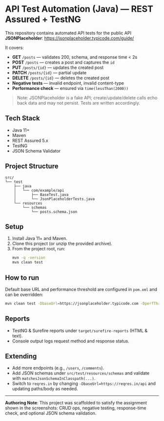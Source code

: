 # API Test Automation (Java) — REST Assured + TestNG

This repository contains automated API tests for the public API **JSONPlaceholder**: https://jsonplaceholder.typicode.com/guide/

It covers:
- **GET** `/posts` — validates 200, schema, and response time < 2s
- **POST** `/posts` — creates a post and captures the `id`
- **PUT** `/posts/{id}` — updates the created post
- **PATCH** `/posts/{id}` — partial update
- **DELETE** `/posts/{id}` — deletes the created post
- **Negative tests** — invalid endpoint, invalid content-type
- **Performance check** — ensured via `time(lessThan(2000))`

> Note: JSONPlaceholder is a fake API; create/update/delete calls echo back data and may not persist. Tests are written accordingly.

## Tech Stack
- Java 11+
- Maven
- REST Assured 5.x
- TestNG
- JSON Schema Validator

## Project Structure
```
src/
└── test
    ├── java
    │   └── com/example/api
    │       ├── BaseTest.java
    │       └── JsonPlaceholderTests.java
    └── resources
        └── schemas
            └── posts.schema.json
```

## Setup
1. Install Java 11+ and Maven.
2. Clone this project (or unzip the provided archive).
3. From the project root, run:
   ```bash
   mvn -q -version
   mvn clean test
   ```

## How to run
Default base URL and performance threshold are configured in `pom.xml` and can be overridden:
```bash
mvn clean test -DbaseUrl=https://jsonplaceholder.typicode.com -DperfThresholdMs=2000
```

## Reports
- TestNG & Surefire reports under `target/surefire-reports` (HTML & text).
- Console output logs request method and response status.

## Extending
- Add more endpoints (e.g., `/users`, `/comments`).
- Add JSON schemas under `src/test/resources/schemas` and validate with `matchesJsonSchemaInClasspath(...)`.
- Switch to `reqres.in` by changing `-DbaseUrl=https://reqres.in/api` and updating paths/body as needed.

---

**Authoring Note**: This project was scaffolded to satisfy the assignment shown in the screenshots: CRUD ops, negative testing, response-time check, and optional JSON schema validation.
